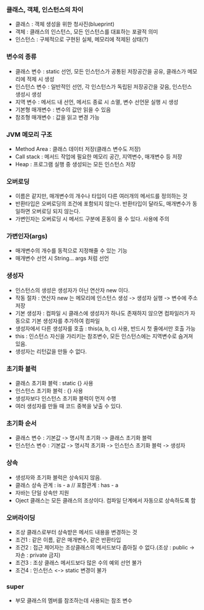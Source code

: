 ### 클래스, 객체, 인스턴스의 차이
* 클래스 : 객체 생성을 위한 청사진(blueprint)
* 객체 : 클래스의 인스턴스, 모든 인스턴스를 대표하는 포괄적 의미
* 인스턴스 : 구체적으로 구현된 실체, 메모리에 적제된 상태(?)

### 변수의 종류
* 클래스 변수 : static 선언, 모든 인스턴스가 공통된 저장공간을 공유, 클래스가 메모리에 적제 시 생성
* 인스턴스 변수 : 일반적인 선언, 각 인스턴스가 독립된 저장공간을 갖음, 인스턴스 생성시 생성
* 지역 변수 : 메서드 내 선언, 메서드 종료 시 소멸, 변수 선언문 실행 시 생성
* 기본형 매개변수 : 변수의 값만 읽을 수 있음
* 참조형 매개변수 : 값을 읽고 변경 가능

### JVM 메모리 구조
* Method Area : 클래스 데이터 저장(클래스 변수도 저장)
* Call stack : 메서드 작업에 필요한 메모리 공간, 지역변수, 매개변수 등 저장
* Heap : 프로그램 실행 중 생성되는 모든 인스턴스 저장

### 오버로딩
* 이름은 같지만, 매개변수의 개수나 타입이 다른 여러개의 메서드를 정의하는 것
* 반환타입은 오버로딩의 조건에 포함되지 않는다. 반환타입이 달라도, 매개변수가 동일하면 오버로딩 되지 않는다. 
* 가변인자는 오버로딩 시 메서드 구분에 혼동이 올 수 있다. 사용에 주의

### 가변인자(args)
* 매개변수의 개수를 동적으로 지정해줄 수 있는 기능
* 매개변수 선언 시 String... args 처럼 선언

### 생성자
* 인스턴스의 생성은 생성자가 아닌 연산자 new 이다.
* 작동 절차 : 연산자 new 는 메모리에 인스턴스 생성 -> 생성자 실행 -> 변수에 주소 저장
* 기본 생성자 : 컴파일 시 클래스에 생성자가 하나도 존재하지 않으면 컴파일러가 자동으로 기본 생성자를 추가하여 컴파일
* 생성자에서 다른 생성자를 호출 : this(a, b, c) 사용, 반드시 첫 줄에서만 호출 가능
* this : 인스턴스 자신을 가리키는 참조변수, 모든 인스턴스에는 지역변수로 숨겨져 있음.
* 생성자는 리턴값을 만들 수 없다.

### 초기화 블럭
* 클래스 초기화 블럭 : static {} 사용
* 인스턴스 초기화 블럭 : {} 사용
* 생성자보다 인스턴스 초기화 블럭이 먼저 수행
* 여러 생성자를 만들 때 코드 중복을 낮출 수 있다.

### 초기화 순서
* 클래스 변수 : 기본값 -> 명시적 초기화 -> 클래스 초기화 블럭
* 인스턴스 변수 : 기본값 -> 명시적 초기화 -> 인스턴스 초기화 블럭 -> 생성자

### 상속
* 생성자와 초기화 블럭은 상속되지 않음.
* 클래스 상속 관계 : is - a // 포함관계 : has - a
* 자바는 단일 상속만 지원
* Oject 클래스는 모든 클래스의 조상이다. 컴파일 단계에서 자동으로 상속하도록 함

### 오버라이딩
* 조상 클래스로부터 상속받은 메서드 내용을 변경하는 것
* 조건1 : 같은 이름, 같은 매개변수, 같은 반환타입
* 조건2 : 접근 제어자는 조상클래스의 메서드보다 좁아질 수 없다.(조상 : public -> 자손 : private 금지)
* 조건3 : 조상 클래스 메서드보다 많은 수의 예외 선언 불가
* 조건4 : 인스턴스 <-> static 변경이 불가

### super
* 부모 클래스의 멤버를 참조하는데 사용되는 참조 변수